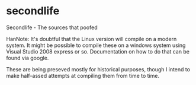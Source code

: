 secondlife
==========

Secondlife - The sources that poofed

HanNote:
It's doubtful that the Linux version will compile on a modern system.
It might be possible to compile these on a windows system using Visual Studio 2008 express or so.
Documentation on how to do that can be found via google.

These are being preseved mostly for historical purposes, though I intend to make half-assed attempts at compiling them from time to time.
